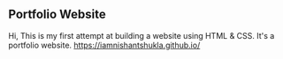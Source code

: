 ## Portfolio Website
Hi, This is my first attempt at building a website using HTML & CSS. It's a portfolio website.
https://iamnishantshukla.github.io/
